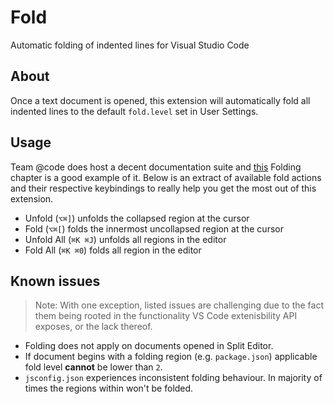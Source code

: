 # Fold
Automatic folding of indented lines for Visual Studio Code

## About

Once a text document is opened, this extension will automatically fold all indented lines
to the default `fold.level` set in User Settings.

## Usage

Team @code does host a decent documentation suite and [this](https://code.visualstudio.com/docs/editor/codebasics#_folding)
Folding chapter is a good example of it. Below is an extract of available
fold actions and their respective keybindings to really help you get the most out of this extension.

- Unfold (`⌥⌘]`) unfolds the collapsed region at the cursor
- Fold (`⌥⌘[`) folds the innermost uncollapsed region at the cursor
- Unfold All (`⌘K ⌘J`) unfolds all regions in the editor
- Fold All (`⌘K ⌘0`) folds all region in the editor

## Known issues

> Note: With one exception, listed issues are challenging due to the fact them being rooted in the functionality VS Code extenisbility API exposes, or the lack thereof.

- Folding does not apply on documents opened in Split Editor.
- If document begins with a folding region (e.g. `package.json`) applicable fold level **cannot** be lower than `2`.
- `jsconfig.json` experiences inconsistent folding behaviour. In majority of times the regions within won't be folded.
